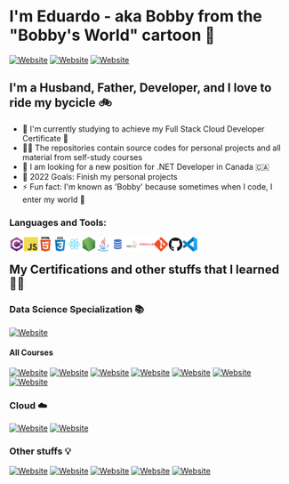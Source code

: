 # I'm Eduardo - aka Bobby from the "Bobby's World" cartoon 🤣 

[![Website](https://img.shields.io/static/v1?label=LinkedIn&message=edualvesrj&color=blue&style=for-the-badge&logo=linkedin)](https://www.linkedin.com/in/edualvesrj/)
[![Website](https://img.shields.io/static/v1?label=Instagram&message=edualvesrj&color=red&style=for-the-badge&logo=instagram)](https://www.instagram.com/edualvesrj/)
[![Website](https://img.shields.io/static/v1?label=Codecademy&message=edualvesrj&color=pink&style=for-the-badge&logo=codecademy)](https://www.codecademy.com/profiles/edualvesrj)

## I'm a Husband, Father, Developer, and I love to ride my bycicle 🚲

- 🌱 I'm currently studying to achieve my Full Stack Cloud Developer Certificate 🤖
- 👨‍🎓 The repositories contain source codes for personal projects and all material from self-study courses
- 👯 I am looking for a new position for .NET Developer in Canada 🇨🇦
- 🥅 2022 Goals: Finish my personal projects
- ⚡ Fun fact: I'm known as 'Bobby' because sometimes when I code, I enter my world 🤪

### Languages and Tools:

<img align="left" alt="C#" width="26px" src="https://raw.githubusercontent.com/izumin5210/emojipack-for-devicon/master/png/csharp.png" />
<img align="left" alt="JavaScript" width="26px" src="https://raw.githubusercontent.com/izumin5210/emojipack-for-devicon/master/png/javascript.png" />
<img align="left" alt="HTML5" width="26px" src="https://raw.githubusercontent.com/github/explore/80688e429a7d4ef2fca1e82350fe8e3517d3494d/topics/html/html.png" />
<img align="left" alt="CSS3" width="26px" src="https://raw.githubusercontent.com/github/explore/80688e429a7d4ef2fca1e82350fe8e3517d3494d/topics/css/css.png" />
<img align="left" alt="React" width="26px" src="https://raw.githubusercontent.com/github/explore/80688e429a7d4ef2fca1e82350fe8e3517d3494d/topics/react/react.png" />
<img align="left" alt="Node.js" width="26px" src="https://raw.githubusercontent.com/github/explore/80688e429a7d4ef2fca1e82350fe8e3517d3494d/topics/nodejs/nodejs.png" />
<img align="left" alt="Java" width="26px" src="https://raw.githubusercontent.com/izumin5210/emojipack-for-devicon/master/png/java.png" />
<img align="left" alt="SQL" width="26px" src="https://raw.githubusercontent.com/github/explore/80688e429a7d4ef2fca1e82350fe8e3517d3494d/topics/sql/sql.png" />
<img align="left" alt="MySQL" width="26px" src="https://raw.githubusercontent.com/github/explore/80688e429a7d4ef2fca1e82350fe8e3517d3494d/topics/mysql/mysql.png" />
<img align="left" alt="Oracle" width="26px" src="https://raw.githubusercontent.com/izumin5210/emojipack-for-devicon/master/png/oracle.png" />
<img align="left" alt="Git" width="26px" src="https://raw.githubusercontent.com/izumin5210/emojipack-for-devicon/master/png/git.png" />
<img align="left" alt="GitHub" width="26px" src="https://raw.githubusercontent.com/izumin5210/emojipack-for-devicon/master/png/github.png" />
<img align="left" alt="Visual Studio Code" width="26px" src="https://raw.githubusercontent.com/github/explore/80688e429a7d4ef2fca1e82350fe8e3517d3494d/topics/visual-studio-code/visual-studio-code.png" />

<br/>

## My Certifications and other stuffs that I learned 👨‍🎓

### Data Science Specialization 📚

[![Website](https://img.shields.io/static/v1?label=Coursera&message=Data%20Science:%20Foundations%20using%20R&color=blue&style=for-the-badge&logo=coursera)](https://www.linkedin.com/feed/update/urn:li:activity:6890039890524856321/)

#### All Courses

[![Website](https://img.shields.io/static/v1?label=Coursera&message=The%20Data%20Scientist’s%20Toolbox&color=blue&style=for-the-badge&logo=coursera)](https://coursera.org/share/97d309c1ce5eec3975857ab21ff07e96)
[![Website](https://img.shields.io/static/v1?label=Coursera&message=R%20Programming&color=blue&style=for-the-badge&logo=coursera)](https://coursera.org/share/c6816cdffbd61c7c23cb0f299d6d5b1c)
[![Website](https://img.shields.io/static/v1?label=Coursera&message=Getting%20and%20Cleaning%20Data&color=blue&style=for-the-badge&logo=coursera)](https://coursera.org/share/676219a3aa724e5771616f2315e7151f)
[![Website](https://img.shields.io/static/v1?label=Coursera&message=Exploratory%20Data%20Analysis&color=blue&style=for-the-badge&logo=coursera)](https://coursera.org/share/c855179648d90f9acb44a77ba48f851b)
[![Website](https://img.shields.io/static/v1?label=Coursera&message=Statistical%20Inference&color=blue&style=for-the-badge&logo=coursera)](https://coursera.org/share/98fb4bc65a9dc308949ab4ea6605ec10)
[![Website](https://img.shields.io/static/v1?label=Coursera&message=Reproducible%20Research&color=blue&style=for-the-badge&logo=coursera)](https://coursera.org/share/e0b8ee06e16ff37700e52048ce2dfd7d)
[![Website](https://img.shields.io/static/v1?label=Coursera&message=Reproducible%20Research&color=blue&style=for-the-badge&logo=coursera)](https://coursera.org/share/e0b8ee06e16ff37700e52048ce2dfd7d)

### Cloud ☁️

[![Website](https://img.shields.io/static/v1?label=Coursera&message=Google%20Cloud%20Fundamentals:%20Core%20Infrastructure&color=blue&style=for-the-badge&logo=coursera)](https://coursera.org/share/4e7d21852499bdd19a1ca2b681adbe24)
[![Website](https://img.shields.io/static/v1?label=Coursera&message=IBM:%20Introduction%20to%20Cloud%20Computing&color=blue&style=for-the-badge&logo=coursera)](https://coursera.org/share/33817159952b0f06de6eaac483500b98)

### Other stuffs 💡

[![Website](https://img.shields.io/static/v1?label=Coursera&message=Usable%20Security&color=blue&style=for-the-badge&logo=coursera)](https://coursera.org/share/765fea631571394e4a435cd89e74f9ae)
[![Website](https://img.shields.io/static/v1?label=Coursera&message=Python%20for%20Data%20Science,%20AI%20and%20Development&color=blue&style=for-the-badge&logo=coursera)](https://www.linkedin.com/in/edualvesrj/)
[![Website](https://img.shields.io/static/v1?label=CertiProf&message=SFPC:%20SCRUM%20Foundation%20Professional%20Certificate&color=cyan&style=for-the-badge&logo=book)](https://www.linkedin.com/in/edualvesrj/)
[![Website](https://img.shields.io/static/v1?label=CertiProf&message=KIKF:%20Kanban%20Foundation%20Certificate&color=cyan&style=for-the-badge&logo=book)](https://www.linkedin.com/in/edualvesrj/)
[![Website](https://img.shields.io/static/v1?label=CertiProf&message=DEPC:%20Devops%20Essentials%20Professional%20Certificate&color=cyan&style=for-the-badge&logo=book)](https://www.linkedin.com/in/edualvesrj/)
